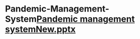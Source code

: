# Pandemic-Management-System[Pandemic management systemNew.pptx](https://github.com/Afaque47/Pandemic-Management-System/files/11792654/Pandemic.management.systemNew.pptx)
